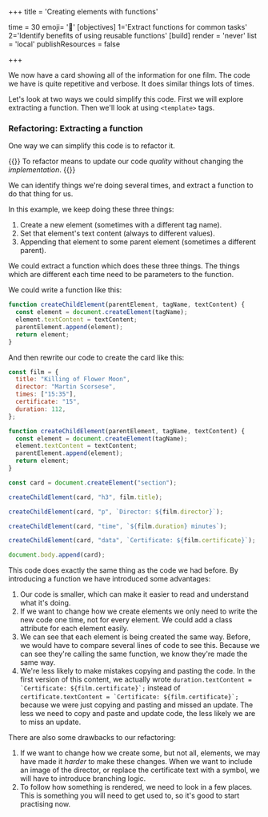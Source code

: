 +++
title = 'Creating elements with functions'

time = 30
emoji= '🧼'
[objectives]
    1='Extract functions for common tasks'
    2='Identify benefits of using reusable functions'
[build]
  render = 'never'
  list = 'local'
  publishResources = false

+++

We now have a card showing all of the information for one film. The code we have is quite repetitive and verbose. It does similar things lots of times.

Let's look at two ways we could simplify this code. First we will explore extracting a function. Then we'll look at using `<template>` tags.

### Refactoring: Extracting a function

One way we can simplify this code is to refactor it.

{{<note type="tip" title="Definition: refactoring">}}
To refactor means to update our code _quality_ without changing the _implementation_.
{{</note>}}

We can identify things we're doing several times, and extract a function to do that thing for us.

In this example, we keep doing these three things:

1. Create a new element (sometimes with a different tag name).
2. Set that element's text content (always to different values).
3. Appending that element to some parent element (sometimes a different parent).

We could extract a function which does these three things. The things which are different each time need to be parameters to the function.

We could write a function like this:

```js
function createChildElement(parentElement, tagName, textContent) {
  const element = document.createElement(tagName);
  element.textContent = textContent;
  parentElement.append(element);
  return element;
}
```

And then rewrite our code to create the card like this:

```js
const film = {
  title: "Killing of Flower Moon",
  director: "Martin Scorsese",
  times: ["15:35"],
  certificate: "15",
  duration: 112,
};

function createChildElement(parentElement, tagName, textContent) {
  const element = document.createElement(tagName);
  element.textContent = textContent;
  parentElement.append(element);
  return element;
}

const card = document.createElement("section");

createChildElement(card, "h3", film.title);

createChildElement(card, "p", `Director: ${film.director}`);

createChildElement(card, "time", `${film.duration} minutes`);

createChildElement(card, "data", `Certificate: ${film.certificate}`);

document.body.append(card);
```

This code does exactly the same thing as the code we had before. By introducing a function we have introduced some advantages:

1. Our code is smaller, which can make it easier to read and understand what it's doing.
2. If we want to change how we create elements we only need to write the new code one time, not for every element. We could add a class attribute for each element easily.
3. We can see that each element is being created the same way. Before, we would have to compare several lines of code to see this. Because we can see they're calling the same function, we know they're made the same way.
4. We're less likely to make mistakes copying and pasting the code. In the first version of this content, we actually wrote `` duration.textContent = `Certificate: ${film.certificate}`; `` instead of `` certificate.textContent = `Certificate: ${film.certificate}`; `` because we were just copying and pasting and missed an update. The less we need to copy and paste and update code, the less likely we are to miss an update.

There are also some drawbacks to our refactoring:

1. If we want to change how we create some, but not all, elements, we may have made it _harder_ to make these changes. When we want to include an image of the director, or replace the certificate text with a symbol, we will have to introduce branching logic.
2. To follow how something is rendered, we need to look in a few places. This is something you will need to get used to, so it's good to start practising now.
